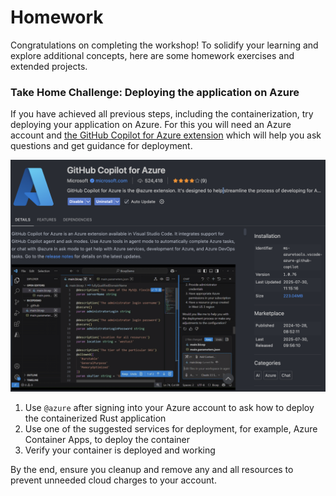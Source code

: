 # Homework

Congratulations on completing the workshop! To solidify your learning and explore additional concepts, here are some homework exercises and extended projects.

### Take Home Challenge: Deploying the application on Azure

If you have achieved all previous steps, including the containerization, try
deploying your application on Azure. For this you will need an Azure account
and [the GitHub Copilot for Azure
extension](https://marketplace.visualstudio.com/items?itemName=ms-azuretools.vscode-azure-github-copilot)
which will help you ask questions and get guidance for deployment.

![Extension Page for GitHub Copilot for Azure](./media/gh-copilot-for-azure.png)

1. Use `@azure` after signing into your Azure account to ask how to deploy the
   containerized Rust application
1. Use one of the suggested services for deployment, for example, Azure
   Container Apps, to deploy the container
1. Verify your container is deployed and working

By the end, ensure you cleanup and remove any and all resources to prevent
unneeded cloud charges to your account.